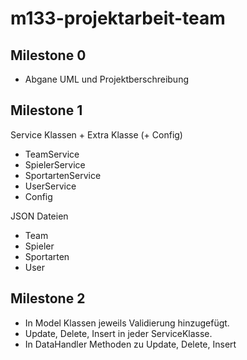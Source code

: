 # m133-projektarbeit-team
## Milestone 0
- Abgane UML und Projektberschreibung

## Milestone 1
Service Klassen + Extra Klasse (+ Config)
-   TeamService
-   SpielerService
-   SportartenService 
-   UserService
-   Config

JSON Dateien
- Team
- Spieler
- Sportarten
- User

## Milestone 2
- In Model Klassen jeweils Validierung hinzugefügt.
- Update, Delete, Insert in jeder ServiceKlasse.
- In DataHandler Methoden zu Update, Delete, Insert
